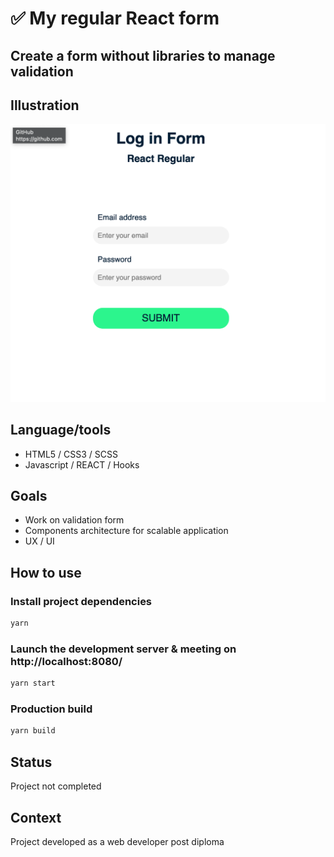 #  :white_check_mark: My regular React form 

## Create a form without libraries to manage validation 

## Illustration
![Exemple](./screenshot.png)

## Language/tools
- HTML5 / CSS3 / SCSS
- Javascript / REACT / Hooks

## Goals 
- Work on validation form
- Components architecture for scalable application
- UX / UI

## How to use 

### Install project dependencies
``` javascript
yarn
```

### Launch the development server & meeting on http://localhost:8080/
``` javascript
yarn start
```

### Production build
``` javascript
yarn build
```

## Status
Project not completed

## Context
Project developed as a web developer post diploma
